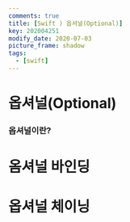 ```yaml
---
comments: true
title: [Swift ) 옵셔널(Optional)]
key: 202004251
modify_date: 2020-07-03
picture_frame: shadow
tags:
  - [swift]
---
```

 
# 옵셔널(Optional)

### 옵셔널이란?
 

# 옴셔널 바인딩

# 옵셔널 체이닝
